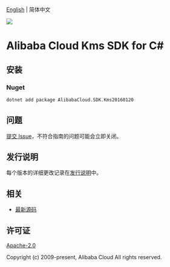 [English](README.md) | 简体中文

![](https://aliyunsdk-pages.alicdn.com/icons/AlibabaCloud.svg)

# Alibaba Cloud Kms SDK for C#

## 安装

### Nuget

```bash
dotnet add package AlibabaCloud.SDK.Kms20160120
```

## 问题

[提交 Issue](https://github.com/aliyun/alibabacloud-csharp-sdk/issues/new)，不符合指南的问题可能会立即关闭。

## 发行说明

每个版本的详细更改记录在[发行说明](./ChangeLog.md)中。

## 相关

* [最新源码](https://github.com/aliyun/alibabacloud-csharp-sdk/)

## 许可证

[Apache-2.0](http://www.apache.org/licenses/LICENSE-2.0)

Copyright (c) 2009-present, Alibaba Cloud All rights reserved.
